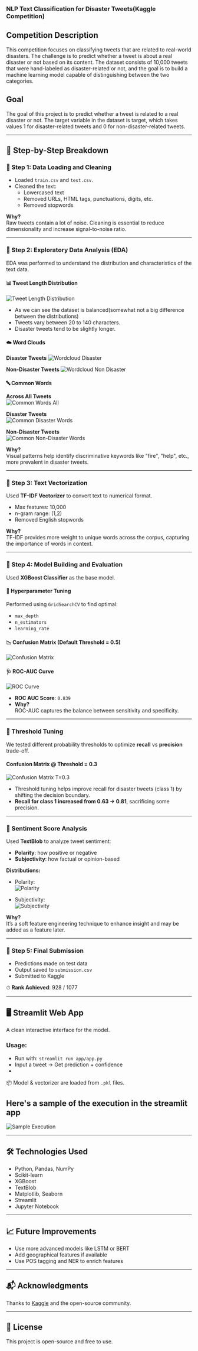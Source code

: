 ### NLP Text Classification for Disaster Tweets(Kaggle Competition)

## Competition Description
This competition focuses on classifying tweets that are related to real-world disasters. The challenge is to predict whether a tweet is about a real disaster or not based on its content. The dataset consists of 10,000 tweets that were hand-labeled as disaster-related or not, and the goal is to build a machine learning model capable of distinguishing between the two categories.

## Goal
The goal of this project is to predict whether a tweet is related to a real disaster or not. The target variable in the dataset is target, which takes values 1 for disaster-related tweets and 0 for non-disaster-related tweets.


---

## 📌 Step-by-Step Breakdown

### 🔹 Step 1: Data Loading and Cleaning

- Loaded `train.csv` and `test.csv`.
- Cleaned the text:
  - Lowercased text
  - Removed URLs, HTML tags, punctuations, digits, etc.
  - Removed stopwords

**Why?**  
Raw tweets contain a lot of noise. Cleaning is essential to reduce dimensionality and increase signal-to-noise ratio.

---

### 🔹 Step 2: Exploratory Data Analysis (EDA)

EDA was performed to understand the distribution and characteristics of the text data.

#### 📊 Tweet Length Distribution


![Tweet Length Distribution](plots/target_distribution.png)

- As we can see the dataset is balanced(somewhat not a big difference between the distributions)
- Tweets vary between 20 to 140 characters.
- Disaster tweets tend to be slightly longer.

#### ☁️ Word Clouds
**Disaster Tweets**
![Wordcloud Disaster](notebooks/plots/wordcloud_disaster.png)

**Non-Disaster Tweets**
![Wordcloud Non Disaster](notebooks/plots/wordcloud_non_disaster.png)

#### 🔤 Common Words

**Across All Tweets**  
![Common Words All](notebooks/plots/common_words_all.png)

**Disaster Tweets**  
![Common Disaster Words](notebooks/plots/common_disaster_words.png)

**Non-Disaster Tweets**  
![Common Non-Disaster Words](notebooks/plots/common_non_disaster_words.png)

**Why?**  
Visual patterns help identify discriminative keywords like "fire", "help", etc., more prevalent in disaster tweets.

---

### 🔹 Step 3: Text Vectorization

Used **TF-IDF Vectorizer** to convert text to numerical format.

- Max features: 10,000
- n-gram range: (1,2)
- Removed English stopwords

**Why?**  
TF-IDF provides more weight to unique words across the corpus, capturing the importance of words in context.

---

### 🔹 Step 4: Model Building and Evaluation

Used **XGBoost Classifier** as the base model.

#### 🔧 Hyperparameter Tuning
Performed using `GridSearchCV` to find optimal:
- `max_depth`
- `n_estimators`
- `learning_rate`

#### 📉 Confusion Matrix (Default Threshold = 0.5)
![Confusion Matrix](notebooks/plots/confusion_matrix.png)

#### 🩺 ROC-AUC Curve
![ROC Curve](notebooks/plots/roc_curve.png)

- **ROC AUC Score**: `0.839`
- **Why?**  
  ROC-AUC captures the balance between sensitivity and specificity.

---

### 🎯 Threshold Tuning

We tested different probability thresholds to optimize **recall** vs **precision** trade-off.

#### Confusion Matrix @ Threshold = 0.3
![Confusion Matrix T=0.3](notebooks/plots/confusion_matrix_threshold_30.png)

- Threshold tuning helps improve recall for disaster tweets (class 1) by shifting the decision boundary.
- **Recall for class 1 increased from 0.63 → 0.81**, sacrificing some precision.

---

### 🧠 Sentiment Score Analysis

Used **TextBlob** to analyze tweet sentiment:

- **Polarity**: how positive or negative
- **Subjectivity**: how factual or opinion-based

**Distributions:**
- Polarity:  
  ![Polarity](notebooks/plots/polarity_distribution.png)

- Subjectivity:  
  ![Subjectivity](notebooks/plots/subjectivity_distribution.png)

**Why?**  
It’s a soft feature engineering technique to enhance insight and may be added as a feature later.

---

### 🔹 Step 5: Final Submission

- Predictions made on test data
- Output saved to `submission.csv`
- Submitted to Kaggle

⏱ **Rank Achieved**: 928 / 1077

---

## 🖥 Streamlit Web App

A clean interactive interface for the model.

### Usage:
- Run with: `streamlit run app/app.py`
- Input a tweet → Get prediction + confidence
- 
📦 Model & vectorizer are loaded from `.pkl` files.


## Here's a sample of the execution in the streamlit app

![Sample Execution](plots/streamlit_sample.jpg)


---

## 🛠 Technologies Used

- Python, Pandas, NumPy
- Scikit-learn
- XGBoost
- TextBlob
- Matplotlib, Seaborn
- Streamlit
- Jupyter Notebook

---

## 📈 Future Improvements

- Use more advanced models like LSTM or BERT
- Add geographical features if available
- Use POS tagging and NER to enrich features

---

## 📬 Acknowledgments

Thanks to [Kaggle](https://www.kaggle.com/competitions/nlp-getting-started) and the open-source community.

---

## 🧾 License

This project is open-source and free to use.

